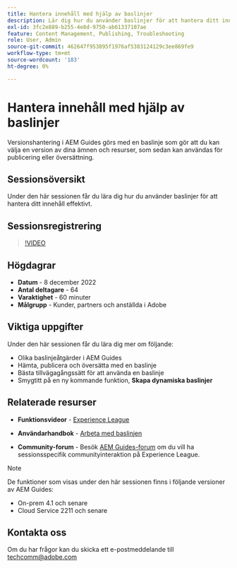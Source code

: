 ```yaml
---
title: Hantera innehåll med hjälp av baslinjer
description: Lär dig hur du använder baslinjer för att hantera ditt innehåll effektivt.
exl-id: 3fc2e889-b255-4e8d-9750-ab61337107ae
feature: Content Management, Publishing, Troubleshooting
role: User, Admin
source-git-commit: 462647f953895f1976af5383124129c3ee869fe9
workflow-type: tm+mt
source-wordcount: '183'
ht-degree: 0%

---
```


# Hantera innehåll med hjälp av baslinjer

Versionshantering i AEM Guides görs med en baslinje som gör att du kan välja en version av dina ämnen och resurser, som sedan kan användas för publicering eller översättning.

## Sessionsöversikt

Under den här sessionen får du lära dig hur du använder baslinjer för att hantera ditt innehåll effektivt.

## Sessionsregistrering

>[!VIDEO](https://video.tv.adobe.com/v/3414172/version-management-release-management-baseline?quality=12&learn=on)

## Högdagrar

- **Datum** - 8 december 2022
- **Antal deltagare** - 64
- **Varaktighet** - 60 minuter
- **Målgrupp** - Kunder, partners och anställda i Adobe

## Viktiga uppgifter

Under den här sessionen får du lära dig mer om följande:
- Olika baslinjeåtgärder i AEM Guides
- Hämta, publicera och översätta med en baslinje
- Bästa tillvägagångssätt för att använda en baslinje
- Smygtitt på en ny kommande funktion, **Skapa dynamiska baslinjer**

## Relaterade resurser

- **Funktionsvideor** - [Experience League](https://experienceleague.adobe.com/docs/experience-manager-guides-learn/videos/advanced-user-guide/overview.html?lang=en)

- **Användarhandbok** - [Arbeta med baslinjen](https://help.adobe.com/en_US/xml-documentation-for-adobe-experience-manager/index.html#t=DXML-master-map%2Fgenerate-output-use-baseline-for-publishing.html)

- **Community-forum** - Besök [AEM Guides-forum](https://experienceleaguecommunities.adobe.com/t5/experience-manager-guides/bd-p/xml-documentation-discussions) om du vill ha sessionsspecifik communityinteraktion på Experience League.

>[!NOTE]
>
>De funktioner som visas under den här sessionen finns i följande versioner av AEM Guides:
> - On-prem 4.1 och senare
> - Cloud Service 2211 och senare

## Kontakta oss

Om du har frågor kan du skicka ett e-postmeddelande till <techcomm@adobe.com>
